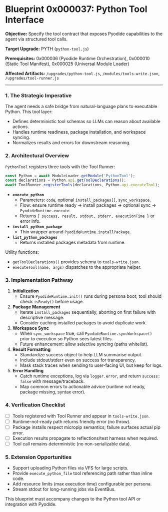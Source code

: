 # Blueprint 0x000037: Python Tool Interface

**Objective:** Specify the tool contract that exposes Pyodide capabilities to the agent via structured tool calls.

**Target Upgrade:** PYTH (`python-tool.js`)

**Prerequisites:** 0x000036 (Pyodide Runtime Orchestration), 0x000010 (Static Tool Manifest), 0x000025 (Universal Module Loader)

**Affected Artifacts:** `/upgrades/python-tool.js`, `/modules/tools-write.json`, `/upgrades/tool-runner.js`

---

### 1. The Strategic Imperative
The agent needs a safe bridge from natural-language plans to executable Python. This tool layer:
- Defines deterministic tool schemas so LLMs can reason about available actions.
- Handles runtime readiness, package installation, and workspace syncing.
- Normalizes results and errors for downstream reasoning.

### 2. Architectural Overview
`PythonTool` registers three tools with the Tool Runner:

```javascript
const Python = await ModuleLoader.getModule('PythonTool');
const declarations = Python.api.getToolDeclarations();
await ToolRunner.registerTools(declarations, Python.api.executeTool);
```

- **`execute_python`**
  - Parameters: `code`, optional `install_packages[]`, `sync_workspace`.
  - Flow: ensure runtime ready → install packages → optional sync → `PyodideRuntime.execute`.
  - Returns `{ success, result, stdout, stderr, executionTime }` or error info.
- **`install_python_package`**
  - Thin wrapper around `PyodideRuntime.installPackage`.
- **`list_python_packages`**
  - Returns installed packages metadata from runtime.

Utility functions:
- `getToolDeclarations()` provides schema to `tools-write.json`.
- `executeTool(name, args)` dispatches to the appropriate helper.

### 3. Implementation Pathway
1. **Initialization**
   - Ensure `PyodideRuntime.init()` runs during persona boot; tool should check `isReady()` before usage.
2. **Package Management**
   - Iterate `install_packages` sequentially, aborting on first failure with descriptive message.
   - Consider caching installed packages to avoid duplicate work.
3. **Workspace Sync**
   - When `sync_workspace` true, call `PyodideRuntime.syncWorkspace()` prior to execution so Python sees latest files.
   - Future enhancement: allow selective syncing (paths whitelist).
4. **Result Formatting**
   - Standardize success object to help LLM summarise output.
   - Include stdout/stderr even on success for transparency.
   - Mask stack traces when sending to user-facing UI, but keep for logs.
5. **Error Handling**
   - Catch runtime exceptions, log via `logger.error`, and return `success: false` with message/traceback.
   - Map common errors to actionable advice (runtime not ready, package missing, syntax error).

### 4. Verification Checklist
- [ ] Tools registered with Tool Runner and appear in `tools-write.json`.
- [ ] Runtime-not-ready path returns friendly error (no throw).
- [ ] Package installs respect micropip semantics; failure surfaces actual pip error.
- [ ] Execution results propagate to reflections/test harness when required.
- [ ] Tool call remains deterministic (no non-serializable data).

### 5. Extension Opportunities
- Support uploading Python files via VFS for large scripts.
- Provide `execute_python_file` tool referencing path rather than inline code.
- Add resource limits (max execution time) configurable per persona.
- Stream stdout for long-running jobs via EventBus.

This blueprint must accompany changes to the Python tool API or integration with Pyodide.
